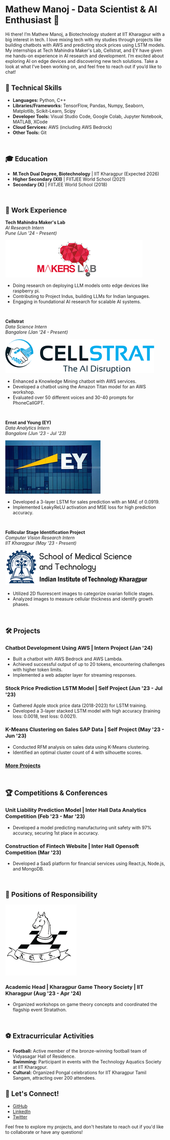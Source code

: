 # Mathew Manoj - Data Scientist & AI Enthusiast 🌟

Hi there! I’m Mathew Manoj, a Biotechnology student at IIT Kharagpur with a big interest in tech. I love mixing tech with my studies through projects like building chatbots with AWS and predicting stock prices using LSTM models. My internships at Tech Mahindra Maker's Lab, Cellstrat, and EY have given me hands-on experience in AI research and development. I’m excited about exploring AI on edge devices and discovering new tech solutions. Take a look at what I’ve been working on, and feel free to reach out if you’d like to chat!

## 🚀 Technical Skills
- **Languages:** Python, C++
- **Libraries/Frameworks:** TensorFlow, Pandas, Numpy, Seaborn, Matplotlib, Scikit-Learn, Scipy
- **Developer Tools:** Visual Studio Code, Google Colab, Jupyter Notebook, MATLAB, XCode
- **Cloud Services:** AWS (including AWS Bedrock)
- **Other Tools:** Git

<br>

## 🎓 Education
- **M.Tech Dual Degree, Biotechnology** | IIT Kharagpur (Expected 2026)
- **Higher Secondary (XII)** | FIITJEE World School (2021)
- **Secondary (X)** | FIITJEE World School (2018)

<br>

## 💼 Work Experience

**Tech Mahindra Maker's Lab**  
*AI Research Intern*  
*Pune (Jun '24 - Present)*

![Tech Mahindra Maker's Lab](assets/img/Makers_lab.png)  

- Doing research on deploying LLM models onto edge devices like raspberry pi.
- Contributing to Project Indus, building LLMs for Indian languages.
- Engaging in foundational AI research for scalable AI systems.

<br>

**Cellstrat**  
*Data Science Intern*  
*Bangalore (Jan '24 - Present)*

![Cellstrat](assets/img/Cellstrat.png)  

- Enhanced a Knowledge Mining chatbot with AWS services.
- Developed a chatbot using the Amazon Titan model for an AWS workshop.
- Evaluated over 50 different voices and 30-40 prompts for PhoneCallGPT.

<br>

**Ernst and Young (EY)**  
*Data Analytics Intern*  
*Bangalore (Jun '23 - Jul '23)*

![Ernst and Young (EY)](assets/img/EY.jpeg)  

- Developed a 3-layer LSTM for sales prediction with an MAE of 0.0919.
- Implemented LeakyReLU activation and MSE loss for high prediction accuracy.

<br>

**Follicular Stage Identification Project**  
*Computer Vision Research Intern*  
*IIT Kharagpur (May '23 - Present)*

![Follicular Stage Identification Project](assets/img/SMST.png)  

- Utilized 2D fluorescent images to categorize ovarian follicle stages.
- Analyzed images to measure cellular thickness and identify growth phases.

<br>

## 🛠️ Projects
### Chatbot Development Using AWS | Intern Project (Jan '24)
- Built a chatbot with AWS Bedrock and AWS Lambda.
- Achieved successful output of up to 20 tokens, encountering challenges with higher token limits.
- Implemented a web adapter layer for streaming responses.

### Stock Price Prediction LSTM Model | Self Project (Jun '23 - Jul '23)
- Gathered Apple stock price data (2018-2023) for LSTM training.
- Developed a 3-layer stacked LSTM model with high accuracy (training loss: 0.0018, test loss: 0.0021).

### K-Means Clustering on Sales SAP Data | Self Project (May '23 - Jun '23)
- Conducted RFM analysis on sales data using K-Means clustering.
- Identified an optimal cluster count of 4 with silhouette scores.

### [More Projects](projects/README.md)

<br>

## 🏆 Competitions & Conferences
### Unit Liability Prediction Model | Inter Hall Data Analytics Competition (Feb '23 - Mar '23)
- Developed a model predicting manufacturing unit safety with 97% accuracy, securing 1st place in accuracy.

### Construction of Fintech Website | Inter Hall Opensoft Competition (Mar '23)
- Developed a SaaS platform for financial services using React.js, Node.js, and MongoDB.

<br>

## 🏅 Positions of Responsibility
![KGTS](assets/img/kgts.png)

### Academic Head | Kharagpur Game Theory Society | IIT Kharagpur (Aug '23 - Apr '24)
- Organized workshops on game theory concepts and coordinated the flagship event Stratathon.

<br>

## ⚽ Extracurricular Activities
- **Football:** Active member of the bronze-winning football team of Vidyasagar Hall of Residence.
- **Swimming:** Participant in events with the Technology Aquatics Society at IIT Kharagpur.
- **Cultural:** Organized Pongal celebrations for IIT Kharagpur Tamil Sangam, attracting over 200 attendees.

## 🔗 Let's Connect!
- [GitHub](https://github.com/mathew-2)
- [LinkedIn](https://www.linkedin.com/in/mathew-manoj)
- [Twitter](https://x.com/mattdraco13)

Feel free to explore my projects, and don't hesitate to reach out if you'd like to collaborate or have any questions!
